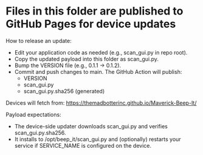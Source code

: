 # Files in this folder are published to GitHub Pages for device updates

How to release an update:
- Edit your application code as needed (e.g., scan_gui.py in repo root).
- Copy the updated payload into this folder as scan_gui.py.
- Bump the VERSION file (e.g., 0.1.1 -> 0.1.2).
- Commit and push changes to main. The GitHub Action will publish:
  - VERSION
  - scan_gui.py
  - scan_gui.py.sha256 (generated)

Devices will fetch from:
  https://themadbotterinc.github.io/Maverick-Beep-It/

Payload expectations:
- The device-side updater downloads scan_gui.py and verifies scan_gui.py.sha256.
- It installs to /opt/beep_it/scan_gui.py and (optionally) restarts your service if SERVICE_NAME is configured on the device.

